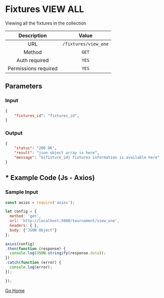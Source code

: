 # Fixtures VIEW ALL

Viewing all the fixtures in the collection

|      Description      |           Value           |
|:--------------------: |:------------------------: |
| URL                   | `/fixtures/view_one`  |
| Method                | `GET`                     |
| Auth required         | `YES`                     |
| Permissions required  | `YES`                    |

## Parameters

### Input

```json
{
    "fixtures_id": "fixtures_id",
}
```

### Output

```json
{
    "status": "200 OK",
    "result": "json object array is here",
    "message": "${fixture_id} fixtures information is available here"
}
```

## * Example Code (Js - Axios)

### Sample Input

```js
const axios = require('axios');

let config = {
  method: 'get',
  url: 'http://localhost:5000/tournament/view_one',
  headers: { },
  body: {"JSON Object"}
};

axios(config)
.then(function (response) {
  console.log(JSON.stringify(response.data));
})
.catch(function (error) {
  console.log(error);
});

});
```

[Go Home](../README.md)
